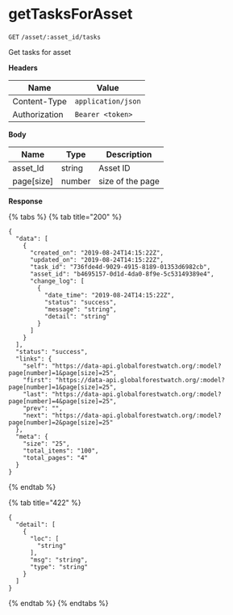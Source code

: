 # getTasksForAsset

`GET` `/asset/:asset_id/tasks`

Get tasks for asset

**Headers**

| Name          | Value              |
| ------------- | ------------------ |
| Content-Type  | `application/json` |
| Authorization | `Bearer <token>`   |

**Body**

| Name        | Type   | Description      |
| ----------- | ------ | ---------------- |
| asset\_Id   | string | Asset ID         |
| page\[size] | number | size of the page |

**Response**

{% tabs %}
{% tab title="200" %}
```
{
  "data": [
    {
      "created_on": "2019-08-24T14:15:22Z",
      "updated_on": "2019-08-24T14:15:22Z",
      "task_id": "736fde4d-9029-4915-8189-01353d6982cb",
      "asset_id": "b4695157-0d1d-4da0-8f9e-5c53149389e4",
      "change_log": [
        {
          "date_time": "2019-08-24T14:15:22Z",
          "status": "success",
          "message": "string",
          "detail": "string"
        }
      ]
    }
  ],
  "status": "success",
  "links": {
    "self": "https://data-api.globalforestwatch.org/:model?page[number]=1&page[size]=25",
    "first": "https://data-api.globalforestwatch.org/:model?page[number]=1&page[size]=25",
    "last": "https://data-api.globalforestwatch.org/:model?page[number]=4&page[size]=25",
    "prev": "",
    "next": "https://data-api.globalforestwatch.org/:model?page[number]=2&page[size]=25"
  },
  "meta": {
    "size": "25",
    "total_items": "100",
    "total_pages": "4"
  }
}
```
{% endtab %}

{% tab title="422" %}
```
{
  "detail": [
    {
      "loc": [
        "string"
      ],
      "msg": "string",
      "type": "string"
    }
  ]
}
```
{% endtab %}
{% endtabs %}
